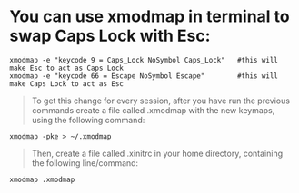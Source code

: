 # You can use xmodmap in terminal to swap Caps Lock with Esc:
```
xmodmap -e "keycode 9 = Caps_Lock NoSymbol Caps_Lock"   #this will make Esc to act as Caps Lock
xmodmap -e "keycode 66 = Escape NoSymbol Escape"        #this will make Caps Lock to act as Esc
```
> To get this change for every session, after you have run the ​​previous commands create a file called .xmodmap with the new keymaps, using the following command:

`xmodmap -pke > ~/.xmodmap `

> Then, create a file called .xinitrc in your home directory, containing the following line/command:

` xmodmap .xmodmap `


